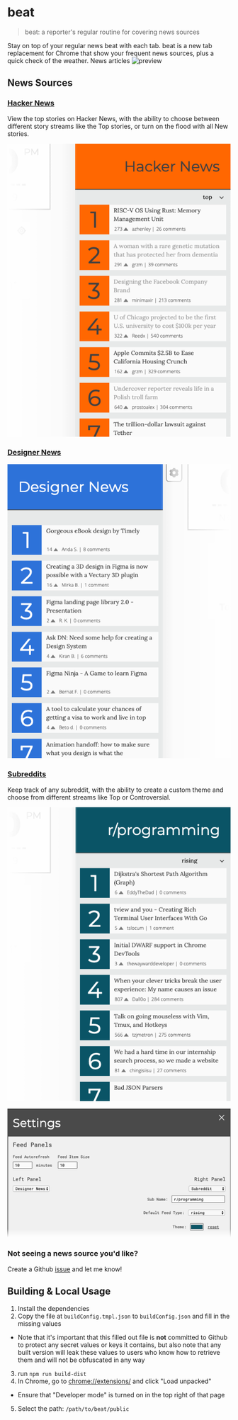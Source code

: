 beat
================

> beat: a reporter's regular routine for covering news sources

Stay on top of your regular news beat with each tab. beat is a new tab replacement for Chrome that show your frequent news sources, plus a quick check of the weather. News articles 
![preview](https://user-images.githubusercontent.com/5419372/62814937-94e1b400-bad9-11e9-9e5a-a0baf541d314.png)

## News Sources

### [Hacker News](https://news.ycombinator.com/)
View the top stories on Hacker News, with the ability to choose between different story streams like the Top stories, or turn on the flood with all New stories.

![Hacker News Panel](./site_assets/hn-right.png)

### [Designer News](https://www.designernews.co/)
![Designer News Panel](./site_assets/dn-left.png)

### [Subreddits](https://www.reddit.com/)
Keep track of any subreddit, with the ability to create a custom theme and choose from different streams like Top or Controversial.

![Reddit Panel](./site_assets/reddit-right.png)

![Reddit Panel Settings](./site_assets/reddit-settings.png)

### Not seeing a news source you'd like?
Create a Github [issue](https://github.com/tylerFowler/beat/issues/new) and let me know!

## Building & Local Usage
1. Install the dependencies
2. Copy the file at `buildConfig.tmpl.json` to `buildConfig.json` and fill in the missing values
  - Note that it's important that this filled out file is **not** committed to Github to protect any secret values or keys it contains, but also note that any built version will leak these values to users who know how to retrieve them and will not be obfuscated in any way
3. run `npm run build-dist`
4. In Chrome, go to [chrome://extensions/](chrome://extensions/) and click "Load unpacked"
  - Ensure that "Developer mode" is turned on in the top right of that page
5. Select the path: `/path/to/beat/public`
